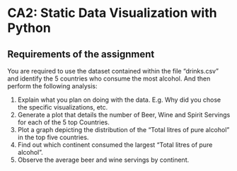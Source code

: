 # CA2: Static Data Visualization with Python

## Requirements of the assignment
You are required to use the dataset contained within the file “drinks.csv” and identify the 5 countries who consume the most alcohol.
And then perform the following analysis:
1. Explain what you plan on doing with the data. E.g. Why did you chose the specific visualizations, etc. 
2. Generate a plot that details the number of Beer, Wine and Spirit Servings for each of the 5 top Countries.
3. Plot a graph depicting the distribution of the “Total litres of pure alcohol” in the top five countries.
4. Find out which continent consumed the largest “Total litres of pure alcohol”.
5. Observe the average beer and wine servings by continent.
